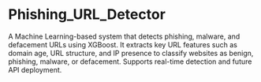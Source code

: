 # Phishing_URL_Detector
A Machine Learning-based system that detects phishing, malware, and defacement URLs using XGBoost. It extracts key URL features such as domain age, URL structure, and IP presence to classify websites as benign, phishing, malware, or defacement. Supports real-time detection and future API deployment.
